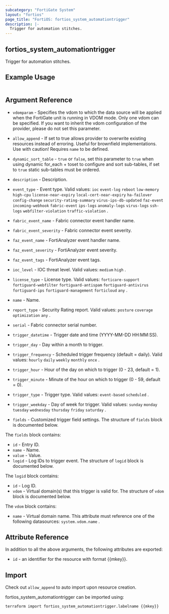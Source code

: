 ```yaml
---
subcategory: "FortiGate System"
layout: "fortios"
page_title: "FortiOS: fortios_system_automationtrigger"
description: |-
  Trigger for automation stitches.
---
```


## fortios_system_automationtrigger
Trigger for automation stitches.

## Example Usage

```hcl

```

## Argument Reference
* `vdomparam` - Specifies the vdom to which the data source will be applied when the FortiGate unit is running in VDOM mode. Only one vdom can be specified. If you want to inherit the vdom configuration of the provider, please do not set this parameter.
* `allow_append` - If set to true allows provider to overwrite existing resources instead of erroring. Useful for brownfield implementations. Use with caution! Requires `name` to be defined.
* `dynamic_sort_table` - `true` or `false`, set this parameter to `true` when using dynamic for_each + toset to configure and sort sub-tables, if set to `true` static sub-tables must be ordered.

* `description` - Description.
* `event_type` - Event type. Valid values: `ioc` `event-log` `reboot` `low-memory` `high-cpu` `license-near-expiry` `local-cert-near-expiry` `ha-failover` `config-change` `security-rating-summary` `virus-ips-db-updated` `faz-event` `incoming-webhook` `fabric-event` `ips-logs` `anomaly-logs` `virus-logs` `ssh-logs` `webfilter-violation` `traffic-violation` .
* `fabric_event_name` - Fabric connector event handler name.
* `fabric_event_severity` - Fabric connector event severity.
* `faz_event_name` - FortiAnalyzer event handler name.
* `faz_event_severity` - FortiAnalyzer event severity.
* `faz_event_tags` - FortiAnalyzer event tags.
* `ioc_level` - IOC threat level. Valid values: `medium` `high` .
* `license_type` - License type. Valid values: `forticare-support` `fortiguard-webfilter` `fortiguard-antispam` `fortiguard-antivirus` `fortiguard-ips` `fortiguard-management` `forticloud` `any` .
* `name` - Name.
* `report_type` - Security Rating report. Valid values: `posture` `coverage` `optimization` `any` .
* `serial` - Fabric connector serial number.
* `trigger_datetime` - Trigger date and time (YYYY-MM-DD HH:MM:SS).
* `trigger_day` - Day within a month to trigger.
* `trigger_frequency` - Scheduled trigger frequency (default = daily). Valid values: `hourly` `daily` `weekly` `monthly` `once` .
* `trigger_hour` - Hour of the day on which to trigger (0 - 23, default = 1).
* `trigger_minute` - Minute of the hour on which to trigger (0 - 59, default = 0).
* `trigger_type` - Trigger type. Valid values: `event-based` `scheduled` .
* `trigger_weekday` - Day of week for trigger. Valid values: `sunday` `monday` `tuesday` `wednesday` `thursday` `friday` `saturday` .
* `fields` - Customized trigger field settings. The structure of `fields` block is documented below.

The `fields` block contains:

* `id` - Entry ID.
* `name` - Name.
* `value` - Value.
* `logid` - Log IDs to trigger event. The structure of `logid` block is documented below.

The `logid` block contains:

* `id` - Log ID.
* `vdom` - Virtual domain(s) that this trigger is valid for. The structure of `vdom` block is documented below.

The `vdom` block contains:

* `name` - Virtual domain name. This attribute must reference one of the following datasources: `system.vdom.name` .

## Attribute Reference

In addition to all the above arguments, the following attributes are exported:
* `id` - an identifier for the resource with format {{mkey}}.

## Import

Check out `allow_append` to auto import upon resource creation.

fortios_system_automationtrigger can be imported using:
```sh
terraform import fortios_system_automationtrigger.labelname {{mkey}}
```
